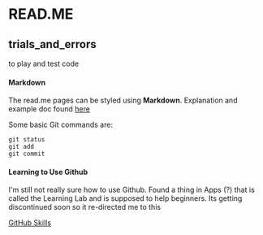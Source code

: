 # READ.ME
## trials_and_errors
to play and test code

#### Markdown
The read.me pages can be styled using **Markdown**. Explanation and example doc found [here ](https://docs.github.com/en/get-started/writing-on-github/getting-started-with-writing-and-formatting-on-github/basic-writing-and-formatting-syntax)

Some basic Git commands are:
```
git status
git add
git commit
```
#### Learning to Use Github

I'm still not really sure how to use Github. Found a thing in Apps (?) that is called the Learning Lab and is supposed to help beginners. Its getting discontinued soon so it re-directed me to this 

[GitHub Skills](https://skills.github.com/)
